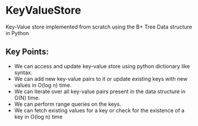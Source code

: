 # KeyValueStore
Key-Value store implemented from scratch using the B+ Tree Data structure in Python

## Key Points:
* We can access and update key-value store using python dictionary like syntax.
* We can add new key-value pairs to it or update existing keys with new values in O(log n) time.
* We can iterate over all key-value pairs present in the data structure in O(N) time.
* We can perform range queries on the keys.
* We can fetch existing values for a key or check for the existence of a key in O(log n) time
